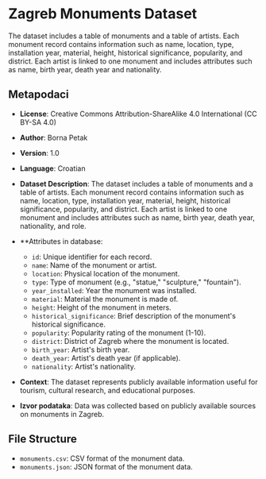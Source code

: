 # Zagreb Monuments Dataset

The dataset includes a table of monuments and a table of artists. Each monument record contains information such as name, location, type, installation year, material, height, historical significance, popularity, and district. Each artist is linked to one monument and includes attributes such as name, birth year, death year and nationality.

## Metapodaci

- **License**: Creative Commons Attribution-ShareAlike 4.0 International (CC BY-SA 4.0)
- **Author**: Borna Petak
- **Version**: 1.0
- **Language**: Croatian
- **Dataset Description**: The dataset includes a table of monuments and a table of artists. Each monument record contains information such as name, location, type, installation year, material, height, historical significance, popularity, and district. Each artist is linked to one monument and includes attributes such as name, birth year, death year, nationality, and role.
- **Attributes in database:
    - `id`: Unique identifier for each record.
    - `name`: Name of the monument or artist.
    - `location`: Physical location of the monument.
    - `type`: Type of monument (e.g., "statue," "sculpture," "fountain").
    - `year_installed`: Year the monument was installed.
    - `material`: Material the monument is made of.
    - `height`: Height of the monument in meters.
    - `historical_significance`: Brief description of the monument's historical significance.
    - `popularity`: Popularity rating of the monument (1-10).
    - `district`: District of Zagreb where the monument is located.
    - `birth_year`: Artist's birth year.
    - `death_year`: Artist's death year (if applicable).
    - `nationality`: Artist's nationality.

- **Context**: The dataset represents publicly available information useful for tourism, cultural research, and educational purposes.
- **Izvor podataka**: Data was collected based on publicly available sources on monuments in Zagreb.

## File Structure

- `monuments.csv`: CSV format of the monument data.
- `monuments.json`: JSON format of the monument data.
